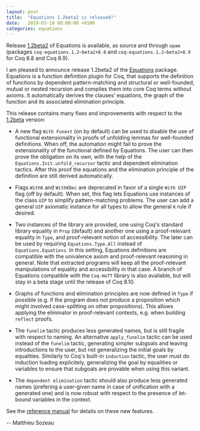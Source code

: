 ```yaml
---
layout: post
title:  "Equations 1.2beta2 is released!"
date:   2019-03-18 08:00:00 +0100
categories: equations
---
```


Release [1.2beta2][release] of Equations is available, as source and
through `opam` (packages `coq-equations.1.2~beta2+8.8` and
`coq-equations.1.2~beta2+8.9` for Coq 8.8 and Coq 8.9).

  I am pleased to announce release 1.2beta2 of the [Equations][www]
package. Equations is a function definition plugin for Coq, that supports
the definition of functions by dependent pattern-matching and structural
or well-founded, mutual or nested recursion and compiles them into core
Coq terms without axioms. It automatically derives the clauses'
equations, the graph of the function and its associated elimination
principle. 

  This release contains many fixes and improvements with respect to the
[1.2beta][12betarelease] version:

  - A new flag `With Funext` (on by default) can be used to disable the
    use of functional extensionality in proofs of unfolding lemmas for
    well-founded definitions. When off, the automation might fail to
    prove the extensionality of the functional defined by Equations. The
    user can then prove the obligation on its own, with the help of the
    `Equations.Init.unfold_recursor` tactic and dependent
    elimination tactics. After this proof the equations and the
    elimination principle of the definition are still derived
    automatically.
    
  - Flags `WithK` and `WithKDec` are deprecated in favor of a single
    `With UIP` flag (off by default). When set, this flag lets Equations
    use instances of the class `UIP` to simplify pattern-matching
    problems. The user can add a general `UIP` axiomatic instance for
    all types to allow the general `K` rule if desired.
    
  - Two instances of the library are provided, one using Coq's standard
    library equality in `Prop` (default) and another one using a
    proof-relevant equality in `Type`, and proof-relevant notion of
    accessibility.  The later can be used by requiring
    `Equations.Type.All` instead of `Equations.Equations`. In this
    setting, Equations definitions are compatible with the univalence
    axiom and proof-relevant reasoning in general. Note that extracted
    programs will keep all the proof-relevant manipulations of equality
    and accessibility in that case. A branch of Equations compatible
    with the `Coq-HoTT` library is also available, but will stay in a
    beta stage until the release of Coq 8.10.

  - Graphs of functions and elimination principles are now defined
    in `Type` if possible (e.g. if the program does not produce a
    proposition which might involved case-splitting on other
    propositions). This allows applying the eliminator in proof-relevant
    contexts, e.g. when building `reflect` proofs.
    
  - The `funelim` tactic produces less generated names, but is still
    fragile with respect to naming. An alternative `apply_funelim`
    tactic can be used instead of the `funelim` tactic, generating
    simpler subgoals and leaving introductions to the user, but not
    generalizing the initial goals by equalities. Similarly to Coq's
    built-in `induction` tactic, the user must do induction loading
    explicitely, generalizing the goal by equalities or variables to
    ensure that subgoals are provable when using this variant.

  - The `dependent elimination` tactic should also produce less
    generated names (prefering a user-given name in case of unification
    with a generated one) and is now robust with respect to the
    presence of let-bound variables in the context.

See the [reference manual][refman] for details on these new features.

[release]: https://github.com/mattam82/Coq-Equations/releases/tag/v1.2-beta2-8.9
[12betarelease]: http://mattam82.github.io/Coq-Equations/equations/2019/01/28/1.2beta.html
[www]: http://mattam82.github.io/Coq-Equations
[refman]: http://github.com/mattam82/Coq-Equations/raw/master/doc/equations.pdf
[issues]: http://github.com/mattam82/Coq-Equations/issues

-- Matthieu Sozeau

